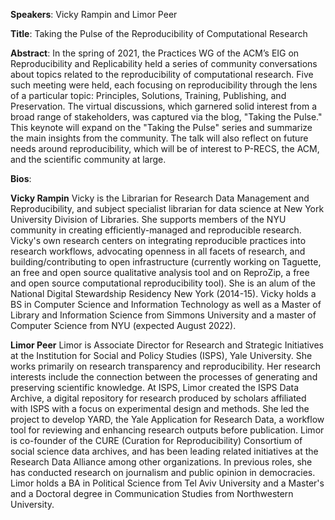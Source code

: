 <p align="center">
<!--   <img class="mx-auto" src="assets/images/tanu.jpeg" />
-->
</p>

**Speakers**: Vicky Rampin and Limor Peer

**Title**: Taking the Pulse of the Reproducibility of Computational Research

**Abstract**: In the spring of 2021, the Practices WG of the ACM’s EIG on Reproducibility and Replicability held a series of community conversations about topics related to the reproducibility of computational research. Five such meeting were held, each focusing on reproducibility through the lens of a particular topic: Principles, Solutions, Training, Publishing, and Preservation. The virtual discussions, which garnered solid interest from a broad range of stakeholders, was captured via the blog, "Taking the Pulse." This keynote will expand on the "Taking the Pulse" series and summarize the main insights from the community. The talk will also reflect on future needs around reproducibility, which will be of interest to P-RECS, the ACM, and the scientific community at large.

**Bios**: 

**Vicky Rampin**
Vicky is the Librarian for Research Data Management and Reproducibility, and subject specialist librarian for data science at New York University Division of Libraries. She supports members of the NYU community in creating efficiently-managed and reproducible research. Vicky's own research centers on integrating reproducible practices into research workflows, advocating openness in all facets of research, and building/contributing to open infrastructure (currently working on Taguette, an free and open source qualitative analysis tool and on ReproZip, a free and open source computational reproducibility tool). She is an alum of the National Digital Stewardship Residency New York (2014-15). Vicky holds a BS in Computer Science and Information Technology as well as a Master of Library and Information Science from Simmons University and a master of Computer Science from NYU (expected August 2022).

**Limor Peer**
Limor is Associate Director for Research and Strategic Initiatives at the Institution for Social and Policy Studies (ISPS), Yale University. She works primarily on research transparency and reproducibility. Her research interests include the connection between the processes of generating and preserving scientific knowledge. At ISPS, Limor created the ISPS Data Archive, a digital repository for research produced by scholars affiliated with ISPS with a focus on experimental design and methods. She led the project to develop YARD, the Yale Application for Research Data, a workflow tool for reviewing and enhancing research outputs before publication. Limor is co-founder of the CURE (Curation for Reproducibility) Consortium of social science data archives, and has been leading related initiatives at the Research Data Alliance among other organizations. In previous roles, she has conducted research on journalism and public opinion in democracies. Limor holds a BA in Political Science from Tel Aviv University and a Master's and a Doctoral degree in Communication Studies from Northwestern University.
